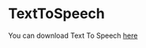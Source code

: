 # TextToSpeech
You can download Text To Speech [here](https://drive.google.com/uc?id=1shaIUtGzde9H9ezzrffBzdNot5Me_neb&export=download)

